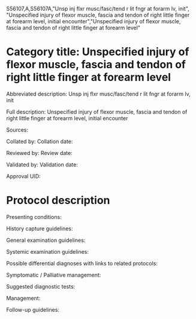 S56107,A,S56107A,"Unsp inj flxr musc/fasc/tend r lit fngr at forarm lv, init", "Unspecified injury of flexor muscle, fascia and tendon of right little finger at forearm level, initial encounter","Unspecified injury of flexor muscle, fascia and tendon of right little finger at forearm level"
# Category title: Unspecified injury of flexor muscle, fascia and tendon of right little finger at forearm level

Abbreviated description: Unsp inj flxr musc/fasc/tend r lit fngr at forarm lv, init

Full description: Unspecified injury of flexor muscle, fascia and tendon of right little finger at forearm level, initial encounter

Sources:

Collated by:
Collation date:

Reviewed by:
Review date:

Validated by:
Validation date:

Approval UID:

# Protocol description

Presenting conditions:

History capture guidelines:

General examination guidelines:

Systemic examination guidelines:

Possible differential diagnoses with links to related protocols:

Symptomatic / Palliative management:

Suggested diagnostic tests:

Management:

Follow-up guidelines:
